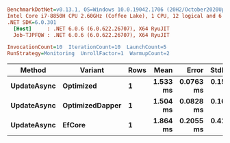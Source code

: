 ``` ini

BenchmarkDotNet=v0.13.1, OS=Windows 10.0.19042.1706 (20H2/October2020Update)
Intel Core i7-8850H CPU 2.60GHz (Coffee Lake), 1 CPU, 12 logical and 6 physical cores
.NET SDK=6.0.301
  [Host]     : .NET 6.0.6 (6.0.622.26707), X64 RyuJIT
  Job-TJPFQW : .NET 6.0.6 (6.0.622.26707), X64 RyuJIT

InvocationCount=10  IterationCount=10  LaunchCount=5  
RunStrategy=Monitoring  UnrollFactor=1  WarmupCount=2  

```
|      Method |         Variant | Rows |     Mean |     Error |    StdDev |      Min |      Max |   Median |
|------------ |---------------- |----- |---------:|----------:|----------:|---------:|---------:|---------:|
| **UpdateAsync** |       **Optimized** |    **1** | **1.533 ms** | **0.0763 ms** | **0.1541 ms** | **1.222 ms** | **2.061 ms** | **1.507 ms** |
| **UpdateAsync** | **OptimizedDapper** |    **1** | **1.504 ms** | **0.0828 ms** | **0.1673 ms** | **1.299 ms** | **2.166 ms** | **1.481 ms** |
| **UpdateAsync** |          **EfCore** |    **1** | **1.864 ms** | **0.2055 ms** | **0.4151 ms** | **1.348 ms** | **3.659 ms** | **1.725 ms** |
